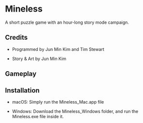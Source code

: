 # Mineless
A short puzzle game with an hour-long story mode campaign.

## Credits
- Programmed by Jun Min Kim and Tim Stewart

- Story & Art by Jun Min Kim

## Gameplay

## Installation
- macOS:
Simply run the Mineless_Mac.app file


- Windows: 
Download the Mineless_Windows folder, and run the Mineless.exe file inside it.
